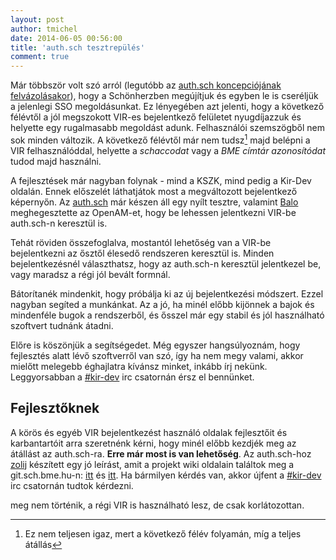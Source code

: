 ```yaml
---
layout: post
author: tmichel
date: 2014-06-05 00:56:00
title: 'auth.sch tesztrepülés'
comment: true
---
```


Már többször volt szó arról (legutóbb az [auth.sch koncepciójának
felvázolásakor][1]), hogy a Schönherzben megújítjuk és egyben le is cseréljük a
jelenlegi SSO megoldásunkat. Ez lényegében azt jelenti, hogy a következő
félévtől a jól megszokott VIR-es bejelentkező felületet nyugdíjazzuk és helyette
egy rugalmasabb megoldást adunk. Felhasználói szemszögből nem sok minden
változik. A következő félévtől már nem tudsz[^1] majd belépni a VIR
felhasználóddal, helyette a _schaccodat_ vagy a _BME címtár azonosítódat_ tudod
majd használni.

A fejlesztések már nagyban folynak - mind a KSZK, mind pedig a Kir-Dev oldalán.
Ennek előszelét láthatjátok most a megváltozott bejelentkező képernyőn. Az
[auth.sch][2] már készen áll egy nyílt tesztre, valamint [Balo][3]
meghegesztette az OpenAM-et, hogy be lehessen jelentkezni VIR-be auth.sch-n
keresztül is.

Tehát röviden összefoglalva, mostantól lehetőség van a VIR-be bejelentkezni az
ősztől élesedő rendszeren keresztül is. Minden bejelentkezésnél választhatsz,
hogy az auth.sch-n keresztül jelentkezel be, vagy maradsz a régi jól bevált
formnál.

Bátorítanék mindenkit, hogy próbálja ki az új bejelentkezési módszert. Ezzel
nagyban segíted a munkánkat. Az a jó, ha minél előbb kijönnek a bajok és
mindenféle bugok a rendszerből, és ősszel már egy stabil és jól használható
szoftvert tudnánk átadni.

Előre is köszönjük a segítségedet. Még egyszer hangsúlyoznám, hogy fejlesztés
alatt lévő szoftverről van szó, így ha nem megy valami, akkor mielőtt melegebb
éghajlatra kívánsz minket, inkább írj nekünk. Leggyorsabban a [#kir-dev][4] irc
csatornán érsz el bennünket.

## Fejlesztőknek

A körös és egyéb VIR bejelentkezést használó oldalak fejlesztőit és
karbantartóit arra szeretnénk kérni, hogy minél előbb kezdjék meg az átállást az
auth.sch-ra. **Erre már most is van lehetőség**. Az auth.sch-hoz [zolij][5]
készített egy jó leírást, amit a projekt wiki oldalain találtok meg a
git.sch.bme.hu-n: [itt][6] és [itt][7]. Ha bármilyen kérdés van, akkor újfent a
[#kir-dev][4] irc csatornán tudtok kérdezni.

[^1]: Ez nem teljesen igaz, mert a következő félév folyamán, míg a teljes átállás

meg nem történik, a régi VIR is használható lesz, de csak korlátozottan.

[1]: /post/2014-03-16-auth-sch
[2]: https://auth.sch.bme.hu/
[3]: https://twitter.com/vbalazs
[4]: http://webchat.freenode.net/?channels=kir-dev
[5]: https://twitter.com/zolij
[6]: https://git.sch.bme.hu/kszk/authsch/wikis/oauth_client
[7]: https://git.sch.bme.hu/kszk/authsch/wikis/api
